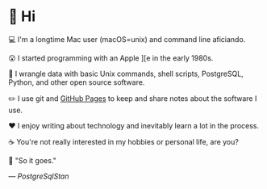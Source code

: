 <!---✨ PostgreSqlStan GitHub profile ✨--->

# 👋 Hi

💻 I'm a longtime Mac user (macOS=unix) and command line aficiando.

😮 I started programming with an Apple ][e in the early 1980s.

🔧 I wrangle data with basic Unix commands, shell scripts, PostgreSQL, Python, and other open source software.

✏️ I use git and [GitHub Pages](https://pages.github.com) to keep and share notes about the software I use.

❤️ I enjoy writing about technology and inevitably learn a lot in the process.

☕️ You're not really interested in my hobbies or personal life, are you?

🔖 "So it goes."

— *PostgreSqlStan*

